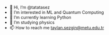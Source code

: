 - 👋 Hi, I’m @tatatasez
- 👀 I’m interested in ML and Quantum Computing
- 🌱 I’m currently learning Python
- 💞️ I’m studying physics 
- 📫 How to reach me taylan.sezgin@metu.edu.tr

<!---
tatatasez/tatatasez is a ✨ special ✨ repository because its `README.md` (this file) appears on your GitHub profile.
You can click the Preview link to take a look at your changes.
--->
